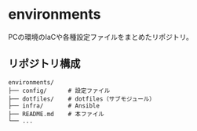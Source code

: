 # environments

PCの環境のIaCや各種設定ファイルをまとめたリポジトリ。

## リポジトリ構成

```text
environments/
├── config/      # 設定ファイル
├── dotfiles/    # dotfiles（サブモジュール）
├── infra/       # Ansible
├── README.md    # 本ファイル
└── ...
```
